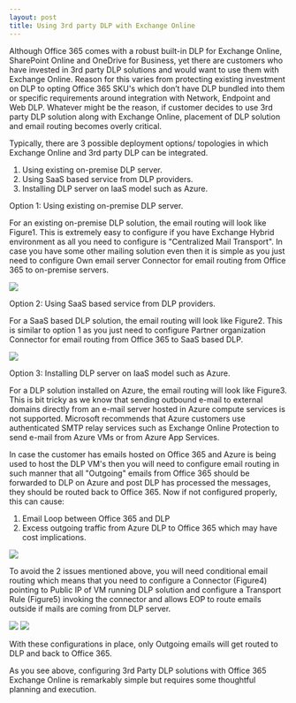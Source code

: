 ```yaml
---
layout: post
title: Using 3rd party DLP with Exchange Online
---
```

Although Office 365 comes with a robust built-in DLP for Exchange Online, SharePoint Online and OneDrive for Business, yet there are customers who have invested in 3rd party DLP solutions and would want to use them with Exchange Online. Reason for this varies from protecting existing investment on DLP to opting Office 365 SKU's which don’t have DLP bundled into them or specific requirements around integration with Network, Endpoint and Web DLP. Whatever might be the reason, if customer decides to use 3rd party DLP solution along with Exchange Online, placement of DLP solution and email routing becomes overly critical.

Typically, there are 3 possible deployment options/ topologies in which Exchange Online and 3rd party DLP can be integrated. 

1. Using existing on-premise DLP server.
2. Using SaaS based service from DLP providers.
3. Installing DLP server on IaaS model such as Azure.

Option 1: Using existing on-premise DLP server. 
 
For an existing on-premise DLP solution, the email routing will look like Figure1. This is extremely easy to configure if you have Exchange Hybrid environment as all you need to configure is "Centralized Mail Transport". In case you have some other mailing solution even then it is simple as you just need to configure Own email server Connector for email routing from Office 365 to on-premise servers.

<img src="https://github.com/jsjolly/jsjolly.github.io/blob/master/images/Figure1.jpg" />

 
Option 2: Using SaaS based service from DLP providers.

For a SaaS based DLP solution, the email routing will look like Figure2. This is similar to option 1 as you just need to configure Partner organization Connector for email routing from Office 365 to SaaS based DLP.

<img src="https://github.com/jsjolly/jsjolly.github.io/blob/master/images/Figure%202.jpg" />
 
 
Option 3: Installing DLP server on IaaS model such as Azure. 

For a DLP solution installed on Azure, the email routing will look like Figure3. This is bit tricky as we know that sending outbound e-mail to external domains directly from an e-mail server hosted in Azure compute services is not supported. Microsoft recommends that Azure customers use authenticated SMTP relay services such as Exchange Online Protection to send e-mail from Azure VMs or from Azure App Services.

In case the customer has emails hosted on Office 365 and Azure is being used to host the DLP VM's then you will need to configure email routing in such manner that all "Outgoing" emails from Office 365 should be forwarded to DLP on Azure and post DLP has processed the messages, they should be routed back to Office 365. Now if not configured properly, this can cause:

1.  Email Loop between Office 365 and DLP
2.  Excess outgoing traffic from Azure DLP to Office 365 which may have cost implications.

<img src="https://github.com/jsjolly/jsjolly.github.io/blob/master/images/Figure%203.jpg" />  

To avoid the 2 issues mentioned above, you will need conditional email routing which means that you need to configure a Connector (Figure4) pointing to Public IP of VM running DLP solution and configure a Transport Rule (Figure5)  invoking the connector and allows EOP to route emails outside if mails are coming from DLP server.
 
 <img src="https://github.com/jsjolly/jsjolly.github.io/blob/master/images/Figure%204.jpg" />
		 

<img src="https://github.com/jsjolly/jsjolly.github.io/blob/master/images/Figure%205.jpg" />


With these configurations in place, only Outgoing emails will get routed to DLP and back to Office 365.

As you see above, configuring 3rd Party DLP solutions with Office 365 Exchange Online is remarkably simple but requires some thoughtful planning and execution. 
 






